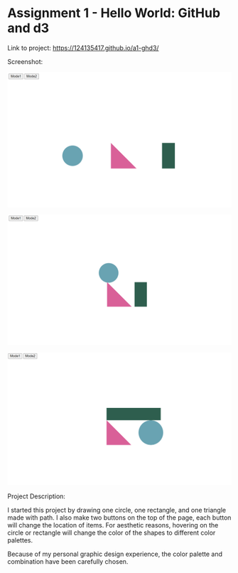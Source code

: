 Assignment 1 - Hello World: GitHub and d3  
===
Link to project: https://124135417.github.io/a1-ghd3/

Screenshot:

![Settings Window](https://raw.githubusercontent.com/124135417/a1-ghd3/master/Screenshot1.png)

![Settings Window](https://raw.githubusercontent.com/124135417/a1-ghd3/master/Screenshot2.png)

![Settings Window](https://raw.githubusercontent.com/124135417/a1-ghd3/master/Screenshot3.png)

Project Description:

I started this project by drawing one circle, one rectangle, and one triangle made with path. I also make two buttons on the top of the page, each button will change the location of items. For aesthetic reasons, hovering on the circle or rectangle will change the color of the shapes to different color palettes.

Because of my personal graphic design experience, the color palette and combination have been carefully chosen.